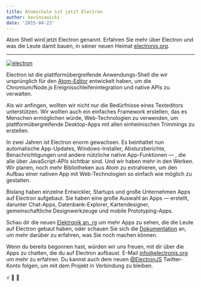 ```yaml
---
title: Atomschale ist jetzt Electron
author: kevinsawicki
date: '2015-04-23'
---
```


Atom Shell wird jetzt Electron genannt. Erfahren Sie mehr über Electron und was die Leute damit bauen, in seiner neuen Heimat [electronjs.org](https://electronjs.org).

---

[![electron](https://cloud.githubusercontent.com/assets/671378/7396651/b7fae482-ee57-11e4-97a2-053515654c75.png)](https://electronjs.org)

Electron ist die plattformübergreifende Anwendungs-Shell die wir ursprünglich für den [Atom-Editor](https://atom.io) entwickelt haben, um die Chromium/Node.js Ereignisschleifenintegration und native APIs zu verwalten.

Als wir anfingen, wollten wir nicht nur die Bedürfnisse eines Texteditors unterstützen. Wir wollten auch ein einfaches Framework erstellen, das es Menschen ermöglichen würde, Web-Technologien zu verwenden, um plattformübergreifende Desktop-Apps mit allen einheimischen Trimmings zu erstellen.

In zwei Jahren ist Electron enorm gewachsen. Es beinhaltet nun automatische App-Updates, Windows-Installer, Absturzberichte, Benachrichtigungen und andere nützliche native App-Funktionen &mdash; , die alle über JavaScript-APIs sichtbar sind. Und wir haben mehr in den Werken. Wir planen, noch mehr Bibliotheken aus Atom zu extrahieren, um den Aufbau einer nativen App mit Web-Technologien so einfach wie möglich zu gestalten.

Bislang haben einzelne Entwickler, Startups und große Unternehmen Apps auf Electron aufgebaut. Sie haben eine große Auswahl an Apps &mdash; erstellt, darunter Chat-Apps, Datenbank-Explorer, Kartendesigner, gemeinschaftliche Designwerkzeuge und mobile Prototyping-Apps.

Schau dir die neuen [Elektronik an. rg](https://electronjs.org) um mehr Apps zu sehen, die die Leute auf Electron gebaut haben, oder schauen Sie sich die [Dokumentation](https://github.com/electron/electron/tree/master/docs#readme) an, um mehr darüber zu erfahren, was Sie noch machen können.

Wenn du bereits begonnen hast, würden wir uns freuen, mit dir über die Apps zu chatten, die du auf Electron aufbaust. E-Mail [info@electronjs.org](mailto:info@electronjs.org?Subject=Electron) um mehr zu erfahren. Du kannst auch dem neuen [@ElectronJS](https://twitter.com/electronjs) Twitter-Konto folgen, um mit dem Projekt in Verbindung zu bleiben.

:zap: :blue_heart: :electric_plug:

